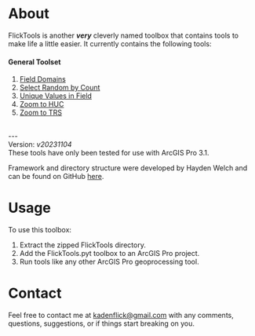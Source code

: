 # About
FlickTools is another ***very*** cleverly named toolbox that contains tools to make life a little easier. It currently contains the following tools:

#### General Toolset
1. [Field Domains](docs/README_FieldDomains.md)
2. [Select Random by Count](docs/README_SelectRandomByCount.md)
3. [Unique Values in Field](docs/README_UniqueValuesInField.md)
4. [Zoom to HUC](docs/README_ZoomToHUC.md)
5. [Zoom to TRS](docs/README_ZoomToTRS.md)

<br>---<br>
Version: *v20231104*<br>
These tools have only been tested for use with ArcGIS Pro 3.1.

Framework and directory structure were developed by Hayden Welch and can be found on GitHub [here](https://github.com/hwelch-fle/pytframe).

# Usage
To use this toolbox:

1. Extract the zipped FlickTools directory.
2. Add the FlickTools.pyt toolbox to an ArcGIS Pro project.
3. Run tools  like any other ArcGIS Pro geoprocessing tool.

# Contact
Feel free to contact me at <kadenflick@gmail.com> with any comments, questions, suggestions, or if things start breaking on you.
